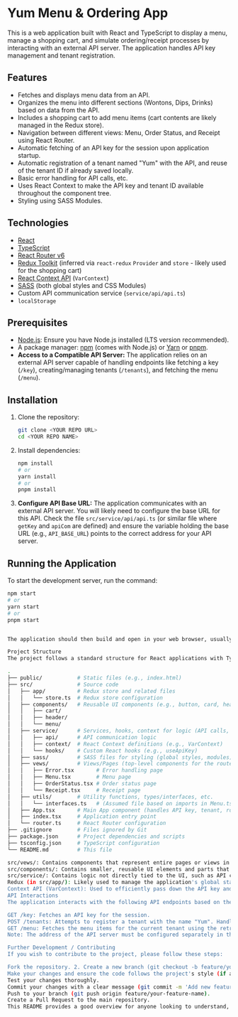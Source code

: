 # Yum Menu & Ordering App

This is a web application built with React and TypeScript to display a menu, manage a shopping cart, and simulate ordering/receipt processes by interacting with an external API server. The application handles API key management and tenant registration.

## Features

* Fetches and displays menu data from an API.
* Organizes the menu into different sections (Wontons, Dips, Drinks) based on data from the API.
* Includes a shopping cart to add menu items (cart contents are likely managed in the Redux store).
* Navigation between different views: Menu, Order Status, and Receipt using React Router.
* Automatic fetching of an API key for the session upon application startup.
* Automatic registration of a tenant named "Yum" with the API, and reuse of the tenant ID if already saved locally.
* Basic error handling for API calls, etc.
* Uses React Context to make the API key and tenant ID available throughout the component tree.
* Styling using SASS Modules.

## Technologies

* [React](https://reactjs.org/)
* [TypeScript](https://www.typescriptlang.org/)
* [React Router v6](https://reactrouter.com/)
* [Redux Toolkit](https://redux-toolkit.js.org/) (inferred via `react-redux` `Provider` and `store` - likely used for the shopping cart)
* [React Context API](https://reactjs.org/docs/context.html) (`VarContext`)
* [SASS](https://sass-lang.com/) (both global styles and CSS Modules)
* Custom API communication service (`service/api/api.ts`)
* `localStorage`

## Prerequisites

* [Node.js](https://nodejs.org/): Ensure you have Node.js installed (LTS version recommended).
* A package manager: [npm](https://www.npmjs.com/) (comes with Node.js) or [Yarn](https://yarnpkg.com/) or [pnpm](https://pnpm.io/).
* **Access to a Compatible API Server:** The application relies on an external API server capable of handling endpoints like fetching a key (`/key`), creating/managing tenants (`/tenants`), and fetching the menu (`/menu`).

## Installation

1. Clone the repository:
  
    ```bash
    git clone <YOUR REPO URL>
    cd <YOUR REPO NAME>
    ```

2. Install dependencies:
  
    ```bash
    npm install
    # or
    yarn install
    # or
    pnpm install
    ```

3. **Configure API Base URL:**
    The application communicates with an external API server. You will likely need to configure the base URL for this API. Check the file `src/service/api/api.ts` (or similar file where `getKey` and `apiCom` are defined) and ensure the variable holding the base URL (e.g., `API_BASE_URL`) points to the correct address for your API server.

## Running the Application

To start the development server, run the command:

```bash
npm start
# or
yarn start
# or
pnpm start


The application should then build and open in your web browser, usually at http://localhost:3000.

Project Structure
The project follows a standard structure for React applications with TypeScript:

.
├── public/           # Static files (e.g., index.html)
├── src/              # Source code
│   ├── app/          # Redux store and related files
│   │   └── store.ts  # Redux store configuration
│   ├── components/   # Reusable UI components (e.g., button, card, header, cart)
│   │   ├── cart/
│   │   ├── header/
│   │   └── menu/
│   ├── service/      # Services, hooks, context for logic (API calls, data handling)
│   │   ├── api/      # API communication logic
│   │   ├── context/  # React Context definitions (e.g., VarContext)
│   │   └── hooks/    # Custom React hooks (e.g., useApiKey)
│   ├── sass/         # SASS files for styling (global styles, modules)
│   ├── vews/         # Views/Pages (top-level components for the router)
│   │   ├── Error.tsx       # Error handling page
│   │   ├── Menu.tsx        # Menu page
│   │   ├── OrderStatus.tsx # Order status page
│   │   └── Receipt.tsx     # Receipt page
│   ├── utils/        # Utility functions, types/interfaces, etc.
│   │   └── interfaces.ts   # (Assumed file based on imports in Menu.tsx)
│   ├── App.tsx       # Main App component (handles API key, tenant, routing via Outlet)
│   ├── index.tsx     # Application entry point
│   └── router.ts     # React Router configuration
├── .gitignore        # Files ignored by Git
├── package.json      # Project dependencies and scripts
├── tsconfig.json     # TypeScript configuration
└── README.md         # This file

src/vews/: Contains components that represent entire pages or views in the application, rendered by react-router-dom based on the URL.
src/components/: Contains smaller, reusable UI elements and parts that build up the views.
src/service/: Contains logic not directly tied to the UI, such as API calls, managing global state via Context, and custom hooks to simplify access to data/functions.
Redux (in src/app/): Likely used to manage the application's global state, such as the contents of the shopping cart, which needs to be accessible across different views/components.
Context API (VarContext): Used to efficiently pass down the API key and tenant ID to components deep in the component tree without prop drilling.
API Interactions
The application interacts with the following API endpoints based on the provided code:

GET /key: Fetches an API key for the session.
POST /tenants: Attempts to register a tenant with the name "Yum". Handles the case where the tenant already exists by loading its ID from localStorage to avoid creating duplicates.
GET /menu: Fetches the menu items for the current tenant using the retrieved API key.
Note: The address of the API server must be configured separately in the code (see "Installation").

Further Development / Contributing
If you wish to contribute to the project, please follow these steps:

Fork the repository. 2. Create a new branch (git checkout -b feature/your-feature-name).
Make your changes and ensure the code follows the project's style (if any).
Test your changes thoroughly.
Commit your changes with a clear message (git commit -m 'Add new feature: brief description').
Push to your branch (git push origin feature/your-feature-name).
Create a Pull Request to the main repository.
This README provides a good overview for anyone looking to understand, install, or contribute to your project. Good luck!

